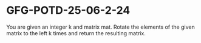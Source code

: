 # GFG-POTD-25-06-2-24
You are given an integer k and matrix mat. Rotate the elements of the given matrix to the left k times and return the resulting matrix.
